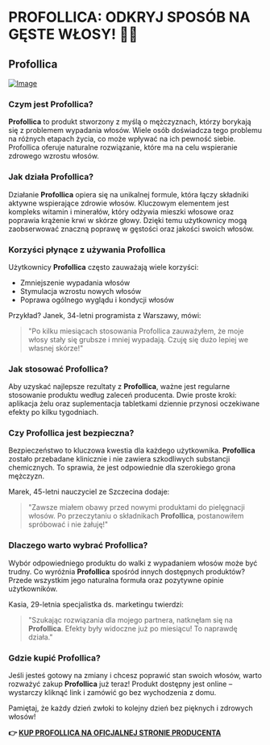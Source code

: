 # PROFOLLICA: ODKRYJ SPOSÓB NA GĘSTE WŁOSY! 🌱✨

## Profollica

[![Image](https://www2.sellhealth.com/2/profollica_011_140x250.jpg)](https://gchaffi.com/1mFq56q6)

### Czym jest Profollica?

**Profollica** to produkt stworzony z myślą o mężczyznach, którzy borykają się z problemem wypadania włosów. Wiele osób doświadcza tego problemu na różnych etapach życia, co może wpływać na ich pewność siebie. Profollica oferuje naturalne rozwiązanie, które ma na celu wspieranie zdrowego wzrostu włosów. 

### Jak działa Profollica?

Działanie **Profollica** opiera się na unikalnej formule, która łączy składniki aktywne wspierające zdrowie włosów. Kluczowym elementem jest kompleks witamin i minerałów, który odżywia mieszki włosowe oraz poprawia krążenie krwi w skórze głowy. Dzięki temu użytkownicy mogą zaobserwować znaczną poprawę w gęstości oraz jakości swoich włosów.

### Korzyści płynące z używania Profollica

Użytkownicy **Profollica** często zauważają wiele korzyści:

- Zmniejszenie wypadania włosów
- Stymulacja wzrostu nowych włosów
- Poprawa ogólnego wyglądu i kondycji włosów

Przykład? Janek, 34-letni programista z Warszawy, mówi:

> "Po kilku miesiącach stosowania Profollica zauważyłem, że moje włosy stały się grubsze i mniej wypadają. Czuję się dużo lepiej we własnej skórze!"

### Jak stosować Profollica?

Aby uzyskać najlepsze rezultaty z **Profollica**, ważne jest regularne stosowanie produktu według zaleceń producenta. Dwie proste kroki: aplikacja żelu oraz suplementacja tabletkami dziennie przynosi oczekiwane efekty po kilku tygodniach.

### Czy Profollica jest bezpieczna?

Bezpieczeństwo to kluczowa kwestia dla każdego użytkownika. **Profollica** zostało przebadane klinicznie i nie zawiera szkodliwych substancji chemicznych. To sprawia, że jest odpowiednie dla szerokiego grona mężczyzn.

Marek, 45-letni nauczyciel ze Szczecina dodaje:

> "Zawsze miałem obawy przed nowymi produktami do pielęgnacji włosów. Po przeczytaniu o składnikach **Profollica**, postanowiłem spróbować i nie żałuję!"

### Dlaczego warto wybrać Profollica?

Wybór odpowiedniego produktu do walki z wypadaniem włosów może być trudny. Co wyróżnia **Profollica** spośród innych dostępnych produktów? Przede wszystkim jego naturalna formuła oraz pozytywne opinie użytkowników.

Kasia, 29-letnia specjalistka ds. marketingu twierdzi:

> "Szukając rozwiązania dla mojego partnera, natknęłam się na **Profollica**. Efekty były widoczne już po miesiącu! To naprawdę działa."

### Gdzie kupić Profollica?

Jeśli jesteś gotowy na zmiany i chcesz poprawić stan swoich włosów, warto rozważyć zakup **Profollica** już teraz! Produkt dostępny jest online – wystarczy kliknąć link i zamówić go bez wychodzenia z domu.

Pamiętaj, że każdy dzień zwłoki to kolejny dzień bez pięknych i zdrowych włosów!



**👉 [KUP PROFOLLICA NA OFICJALNEJ STRONIE PRODUCENTA](https://gchaffi.com/1mFq56q6)**